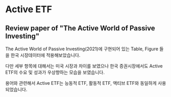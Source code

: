 # Active ETF
## Review paper of "The Active World of Passive Investing"
The Active World of Passive Investing(2021)에 구현되어 있는
Table, Figure 들을 한국 시장데이터에 적용해보았습니다.

다만 세부 항목에 대해서는 미국 시장과 차이를 보였으나
한국 증권시장에서도 Active ETF의 수요 및 성과가 우상향하는 모습을 보였습니다.

용어와 관련해서 Active ETF는 능동적 ETF, 활동적 ETF, 액티브 ETF와 동일하게 사용되었습니다.
